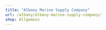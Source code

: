 ```yaml
---
title: "Albany Marine Supply Company"
url: /albany/albany-marine-supply-company/
shop: Allgemein
---
```

